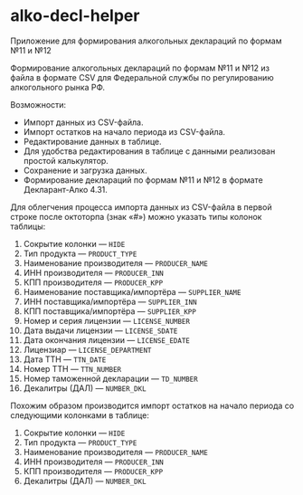 # alko-decl-helper
Приложение для формирования алкогольных деклараций по формам №11 и №12

Формирование алкогольных деклараций по формам №11 и №12 из файла в формате CSV для Федеральной службы по регулированию алкогольного рынка РФ.

Возможности:
* Импорт данных из CSV-файла.
* Импорт остатков на начало периода из CSV-файла.
* Редактирование данных в таблице.
* Для удобства редактирования в таблице с данными реализован простой калькулятор.
* Сохранение и загрузка данных.
* Формирование деклараций по формам №11 и №12 в формате Декларант-Алко 4.31.

Для облегчения процесса импорта данных из CSV-файла в первой строке после октоторпа (знак «#») можно указать типы колонок таблицы:

1.  Сокрытие колонки — `HIDE`
2.  Тип продукта — `PRODUCT_TYPE`
3.  Наименование производителя — `PRODUCER_NAME`
4.  ИНН производителя — `PRODUCER_INN`
5.  КПП производителя — `PRODUCER_KPP`
6.  Наименование поставщика/импортёра — `SUPPLIER_NAME`
7.  ИНН поставщика/импортёра — `SUPPLIER_INN`
8.  КПП поставщика/импортёра — `SUPPLIER_KPP`
9.  Номер и серия лицензии — `LICENSE_NUMBER`
10. Дата выдачи лицензии — `LICENSE_SDATE`
11. Дата окончания лицензии — `LICENSE_EDATE`
12. Лицензиар — `LICENSE_DEPARTMENT`
13. Дата ТТН — `TTN_DATE`
14. Номер ТТН — `TTN_NUMBER`
15. Номер таможенной декларации — `TD_NUMBER`
16. Декалитры (ДАЛ) — `NUMBER_DKL`

Похожим образом производится импорт остатков на начало периода со следующими колонками в таблице:

1.  Сокрытие колонки — `HIDE`
2.  Тип продукта — `PRODUCT_TYPE`
3.  Наименование производителя — `PRODUCER_NAME`
4.  ИНН производителя — `PRODUCER_INN`
5.  КПП производителя — `PRODUCER_KPP`
6.  Декалитры (ДАЛ) — `NUMBER_DKL`
